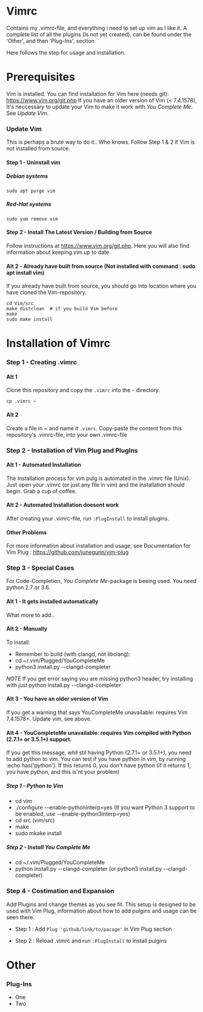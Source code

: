 # Vimrc

Contains my .vimrc-file, and everything i need to set up vim as I like it.
A complete list of all the plugins (Is not yet created), can be found under the 'Other', and then 'Plug-Ins', section

Here follows the step for usage and installation.

# Prerequisites
Vim is installed. You can find installation for Vim here (needs git): https://www.vim.org/git.php
If you have an older version of Vim (< 7.4.1578), It's neccessary to update your Vim to make it work with *You Complete Me*. See *Update Vim*.


### Update Vim
This is perhaps a brute way to do it.. Who knows.
Follow Step 1 & 2 if Vim is not installed from source.

#### Step 1 - Uninstall vim

##### Debian systems
``` sudo apt purge vim ```

##### Red-Hat systems
``` sudo yum remove vim ```

#### Step 2 - Install The Latest Version / Building from Source
Follow instructions at https://www.vim.org/git.php. Here you will also find information about keeping vim up to date.



#### Alt 2 - Already have built from source (Not installed with command : sudo apt install vim)
If you already have built from source, you should go into location where you have cloned the Vim-repository.

```
cd Vim/src
make distclean  # if you build Vim before
make
sudo make install
```

# Installation of Vimrc

### Step 1 - Creating .vimrc
#### Alt 1
Clone this repository and copy the ``` .vimrc ``` into the ``` ~ ``` directory.

``` cp .vimrc ~ ```


#### Alt 2
Create a file in ~ and name it ``` .vimrc ```. Copy-paste the content from this repository's .vimrc-file, into your own .vimrc-file


### Step 2 - Installation of Vim Plug and PlugIns

#### Alt 1 - Automated Installation
The installation process for vim pulg is automated in the .vimrc file (Unix). Just open your .vimrc (or just any file in vim) and the installation should begin. Grab a cup of coffee.

#### Alt 2 - Automated Installation doesent work
After creating your .vimrc-file, run  ``` :PlugInstall ``` to install plugins. 

#### Other Problems
For more information about installation and usage, see Documentation for Vim Plug : https://github.com/junegunn/vim-plug


### Step 3 - Special Cases
For Code-Completion, *You Complete Me*-package is beeing used. You need python 2.7 or 3.6.

#### Alt 1 - It gets installed automatically
What more to add..

#### Alt 2 - Manually

To install:

- Remember to build (with clangd, not libclang): 
- cd ~/.vim/Plugged/YouCompleteMe
- python3 install.py --clangd-completer

*NOTE* If you get error saying you are missing python3 header, try installing with just python install.py --clangd-completer

#### Alt 3 - You have an older version of Vim 
If you get a warning that says YouCompleteMe unavailable: requires Vim 7.4.1578+. Update vim, see above.

#### Alt 4 - YouCompleteMe unavailable: requires Vim compiled with Python (2.7.1+ or 3.5.1+) support.
If you get this message, whil stil having Python (2.7.1+ or 3.5.1+), you need to add python to vim.
You can test if you have python in vim, by running :echo has('python'). If this returns 0, you don't have python (if it returns 1, you have python, and this is'nt your problem)

##### Step 1 - Python to Vim
- cd vim
- ./configure --enable-pythoninterp=yes (If you want Python 3 support to be enabled, use --enable-python3interp=yes)
- cd src (vim/src)
- make
- sudo mkake install

##### Step 2 - Install *You Complete Me*
- cd ~/.vim/Plugged/YouCompleteMe
- python install.py --clangd-completer (or python3 install.py --clangd-completer)

### Step 4 - Costimation and Expansion
Add Plugins and change themes as you see fit. This setup is designed to be used with Vim Plug, information about how to add pulgins and usage can be seen there. 

- Step 1 : Add ``` Plug 'github/link/to/pacage' ``` in Vim Plug section

- Step 2 : Reload .vimrc and run ``` :PlugInstall ``` to install pulgins


# Other


### Plug-Ins
- One
- Two
